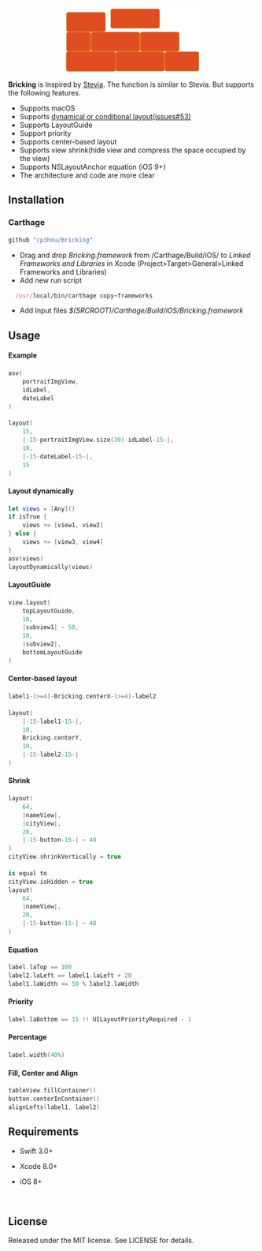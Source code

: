 <p align="center"> 
<img src="https://raw.githubusercontent.com/cp3hnu/Bricking/master/Bricking.jpg">
</p>



**Bricking** is Inspired by [Stevia](https://github.com/freshOS/Stevia). The function is similar to Stevia. But supports the following features.

- Supports macOS
- Supports [dynamical or conditional layout(issues#53)](https://github.com/freshOS/Stevia/issues/53)
- Supports LayoutGuide
- Support priority
- Supports center-based layout
- Supports view shrink(hide view and compress the space occupied by the view)
- Supports NSLayoutAnchor equation (iOS 9+)
- The architecture and code are more clear



## Installation

### Carthage

```swift
github "cp3hnu/Bricking"
```

- Drag and drop *Bricking.framework* from /Carthage/Build/iOS/ to *Linked Frameworks and Libraries* in Xcode (Project>Target>General>Linked Frameworks and Libraries)
- Add new run script

```ruby
  /usr/local/bin/carthage copy-frameworks
```

- Add Input files *$(SRCROOT)/Carthage/Build/iOS/Bricking.framework*


## Usage

#### Example

```swift
asv(
    portraitImgView,
    idLabel,
    dateLabel
)
        
layout(
    15,
    |-15-portraitImgView.size(30)-idLabel-15-|,
    10,
    |-15-dateLabel-15-|,
    15
)
```

#### Layout dynamically

```swift
let views = [Any]()
if isTrue {
    views += [view1, view2]
} else {
    views += [view3, view4]
}
asv(views)
layoutDynamically(views)
```

#### LayoutGuide

```swift
view.layout(
    topLayoutGuide,
    10,
    |subview1| ~ 50,
    10,
    |subview2|,
    bottomLayoutGuide
)
```

#### Center-based layout

```swift
label1-(>=4)-Bricking.centerX-(>=4)-label2

layout(
    |-15-label1-15-|,
    10,
    Bricking.centerY,
    10,
    |-15-label2-15-|
)
```

#### Shrink

```swift
layout(
    64,
    |nameView|,
    |cityView|,
    20,
    |-15-button-15-| ~ 40
)
cityView.shrinkVertically = true

is equal to
cityView.isHidden = true
layout(
    64,
    |nameView|,
    20,
    |-15-button-15-| ~ 40
)
```

#### Equation

```swift
label.laTop == 100
label2.laLeft == label1.laLeft + 20
label1.laWidth <= 50 % label2.laWidth
```

#### Priority

```swift
label.laBottom == 15 !! UILayoutPriorityRequired - 1
```

#### Percentage

```swift
label.width(40%)
```

#### Fill, Center and Align

```swift
tableView.fillContainer()
button.centerInContainer()
alignLefts(label1, label2)
```

## Requirements

- Swift 3.0+

- Xcode 8.0+

- iOS 8+

  ​


## License

Released under the MIT license. See LICENSE for details.